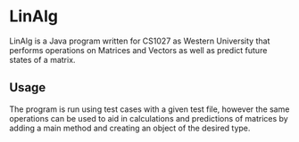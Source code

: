 # LinAlg

LinAlg is a Java program written for CS1027 as Western University that performs operations on Matrices and Vectors as well as predict future states of a matrix.


## Usage
The program is run using test cases with a given test file, however the same operations can be used to aid in calculations and predictions of matrices by adding a main method and creating an object of the desired type. 

